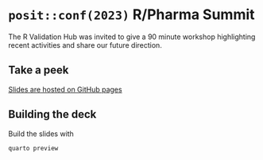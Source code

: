 # `posit::conf(2023)` R/Pharma Summit

The R Validation Hub was invited to give a 90 minute workshop highlighting 
recent activities and share our future direction.

## Take a peek

[Slides are hosted on GitHub pages](https://pharmar.github.io/events-positconf2023)

## Building the deck

Build the slides with

```
quarto preview
```